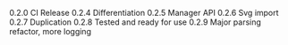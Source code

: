 0.2.0 CI Release
0.2.4 Differentiation
0.2.5 Manager API
0.2.6 Svg import
0.2.7 Duplication
0.2.8 Tested and ready for use
0.2.9 Major parsing refactor, more logging
